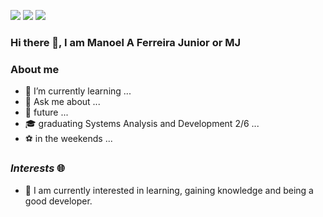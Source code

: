 
<img src="https://img.shields.io/badge/manoeljunior96592-facebook-blue"
/>
<img
src="https://img.shields.io/badge/ManoelAFJr-GitHub-white"
/>
<img
src="https://img.shields.io/badge/%40manoeljunior__06-instagram-red"
/>


### Hi there 👋, I am Manoel A Ferreira Junior or MJ
### About me


* 🌱 I’m currently learning ...
* 💬 Ask me about ...
* :eyes: future ...
* :mortar_board: graduating Systems Analysis and Development 2/6 ...
* ⚽  in the weekends ...

### **_Interests_**  :globe_with_meridians:
* 📑 I am currently interested in learning, gaining knowledge and being a good developer.
